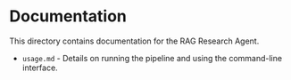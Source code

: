 # Documentation

This directory contains documentation for the RAG Research Agent.

* `usage.md` - Details on running the pipeline and using the command-line interface.

